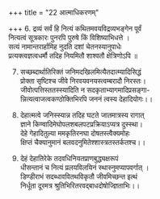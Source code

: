 +++
title = "22 आत्माधिकरणम्"

+++
6. द्रव्यं सर्वं हि नित्यं कथितमवयविद्रव्यभङ्गेन पूर्वं  
नित्यत्वं सूत्रकारः पुनरपि पुरुषे किं विशिष्याभिधत्ते ।  
सत्यं नामान्तरार्हामिह नुदति दशां चेतनस्यानुपाधेः  
प्रत्यक्त्वज्ञत्वधर्मौ तदिह नियमितौ शाश्वतौ क्षेत्रिणोऽपि ॥

7. सच्छब्दार्थातिरिक्तं जनिमदखिलमित्यैतदात्म्यादिसिद्धं  
प्रोक्ता सृष्टिश्च जीवे निरवयवनयस्त्वम्बरादौ निरस्तः।  
जीवोत्पत्तिस्ततस्स्यादिति न सदकृताभ्यागमादिप्रसङ्गा-  
न्नित्यत्वाजत्वकण्ठोक्तिभिरपि जननं त्वस्य देहादियोगः।।

8. देहात्मत्वे जनिस्स्यान्न तदिह घटते जातमात्रस्य रागात्  
ज्ञाने किण्वादिमेघोपलशबलपटप्रक्रियाऽप्यत्र दुस्स्था।  
देहे गेहादितुल्या ममकृतिरनघा दोषतस्त्वैक्यमोहः  
क्षिप्तं चैक्यानुमानं बलवदनुमितेश्शास्त्रतस्तर्कतश्च।।

9. देहं देहातिरेके तदवधिनियतप्राणबुद्ध्यक्षरूपं  
धीसन्तानं च नित्यं प्रलयविलयिनं स्थास्नुमप्यापवर्गात् ।  
डिण्डीराभं सदब्धाववितथविकृतौ जीवमिच्छन्त इत्थं   
निर्धूता दूरमत्र श्रुतिभिरितरवद्बाधदोषोज्ज्ञिताभिः।।